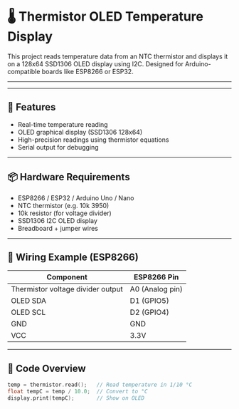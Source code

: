 # 🌡️ Thermistor OLED Temperature Display

This project reads temperature data from an NTC thermistor and displays it on a 128x64 SSD1306 OLED display using I2C. Designed for Arduino-compatible boards like ESP8266 or ESP32.

---


---

## 🔧 Features
- Real-time temperature reading
- OLED graphical display (SSD1306 128x64)
- High-precision readings using thermistor equations
- Serial output for debugging

---

## 📦 Hardware Requirements
- ESP8266 / ESP32 / Arduino Uno / Nano
- NTC thermistor (e.g. 10k 3950)
- 10k resistor (for voltage divider)
- SSD1306 I2C OLED display
- Breadboard + jumper wires

---

## 🔌 Wiring Example (ESP8266)
| Component   | ESP8266 Pin |
|-------------|-------------|
| Thermistor voltage divider output | A0 (Analog pin) |
| OLED SDA    | D1 (GPIO5)   |
| OLED SCL    | D2 (GPIO4)   |
| GND         | GND          |
| VCC         | 3.3V         |

---

## 📄 Code Overview

```cpp
temp = thermistor.read();   // Read temperature in 1/10 °C
float tempC = temp / 10.0;  // Convert to °C
display.print(tempC);       // Show on OLED
